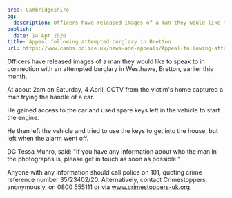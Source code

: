 ```yaml
area: Cambridgeshire
og:
  description: Officers have released images of a man they would like to speak to in connection with an attempted burglary in Westhawe, Bretton, earlier this month.
publish:
  date: 14 Apr 2020
title: Appeal following attempted burglary in Bretton
url: https://www.cambs.police.uk/news-and-appeals/Appeal-following-attempt-burg-bretton
```

Officers have released images of a man they would like to speak to in connection with an attempted burglary in Westhawe, Bretton, earlier this month.

At about 2am on Saturday, 4 April, CCTV from the victim's home captured a man trying the handle of a car.

He gained access to the car and used spare keys left in the vehicle to start the engine.

He then left the vehicle and tried to use the keys to get into the house, but left when the alarm went off.

DC Tessa Munro, said: "If you have any information about who the man in the photographs is, please get in touch as soon as possible."

Anyone with any information should call police on 101, quoting crime reference number 35/23402/20. Alternatively, contact Crimestoppers, anonymously, on 0800 555111 or via www.crimestoppers-uk.org.
